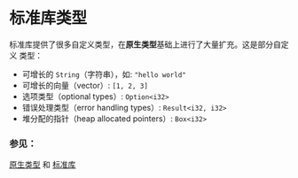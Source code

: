 # 标准库类型

标准库提供了很多自定义类型，在**原生类型**基础上进行了大量扩充。这是部分自定义
类型：

* 可增长的 `String`（字符串），如: `"hello world"`
* 可增长的向量（vector）: `[1, 2, 3]`
* 选项类型（optional types）: `Option<i32>`
* 错误处理类型（error handling types）: `Result<i32, i32>`
* 堆分配的指针（heap allocated pointers）: `Box<i32>`

### 参见：

[原生类型][primitives] 和 [标准库][std]

[primitives]: primitives.md
[std]: https://rustwiki.org/zh-CN/std/
